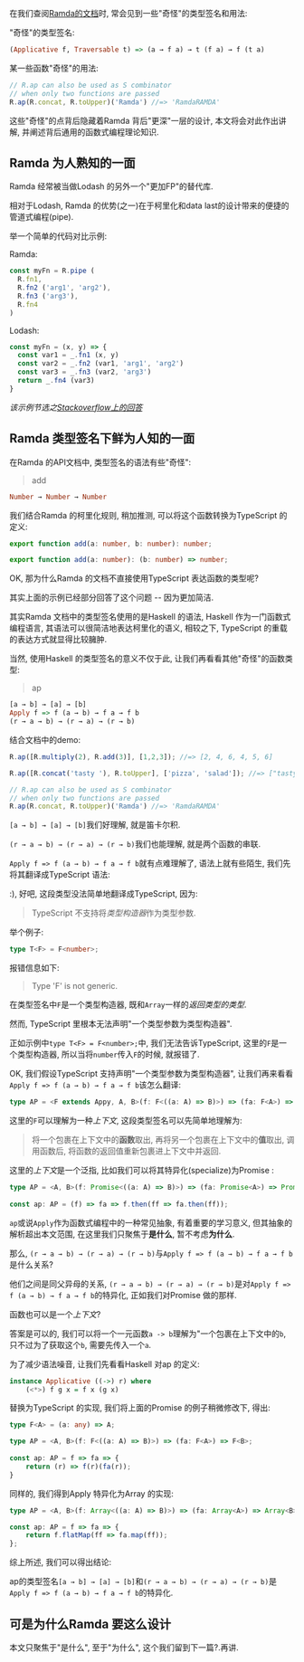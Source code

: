 在我们查阅[Ramda的文档](https://ramdajs.com/docs/)时, 常会见到一些"奇怪"的类型签名和用法:

"奇怪"的类型签名:  
```haskell
(Applicative f, Traversable t) => (a → f a) → t (f a) → f (t a)
```

某一些函数"奇怪"的用法:
```javascript
// R.ap can also be used as S combinator 
// when only two functions are passed 
R.ap(R.concat, R.toUpper)('Ramda') //=> 'RamdaRAMDA'
```

这些"奇怪"的点背后隐藏着Ramda 背后"更深"一层的设计, 本文将会对此作出讲解, 并阐述背后通用的函数式编程理论知识.

## Ramda 为人熟知的一面

Ramda 经常被当做Lodash 的另外一个"更加FP"的替代库.

相对于Lodash, Ramda 的优势(之一)在于柯里化和data last的设计带来的便捷的管道式编程(pipe).

举一个简单的代码对比示例:

Ramda: 
```javascript
const myFn = R.pipe (
  R.fn1,
  R.fn2 ('arg1', 'arg2'),
  R.fn3 ('arg3'),
  R.fn4
)
```

Lodash:
```javascript
const myFn = (x, y) => {
  const var1 = _.fn1 (x, y)
  const var2 = _.fn2 (var1, 'arg1', 'arg2')
  const var3 = _.fn3 (var2, 'arg3')
  return _.fn4 (var3)
}
```

*该示例节选之[Stackoverflow上的回答](https://stackoverflow.com/a/71403954/6592925)*

## Ramda 类型签名下鲜为人知的一面

在Ramda 的API文档中, 类型签名的语法有些"奇怪":

> add
```haskell
Number → Number → Number
```

我们结合Ramda 的柯里化规则, 稍加推测, 可以将这个函数转换为TypeScript 的定义:

```TypeScript
export function add(a: number, b: number): number;

export function add(a: number): (b: number) => number;
```

OK, 那为什么Ramda 的文档不直接使用TypeScript 表达函数的类型呢?

其实上面的示例已经部分回答了这个问题 -- 因为更加简洁.

其实Ramda 文档中的类型签名使用的是Haskell 的语法, Haskell 作为一门函数式编程语言, 其语法可以很简洁地表达柯里化的语义, 相较之下, TypeScript 的重载的表达方式就显得比较臃肿.

当然, 使用Haskell 的类型签名的意义不仅于此, 让我们再看看其他"奇怪"的函数类型:

> ap
```haskell
[a → b] → [a] → [b]
Apply f => f (a → b) → f a → f b
(r → a → b) → (r → a) → (r → b)
```

结合文档中的demo:

```javascript
R.ap([R.multiply(2), R.add(3)], [1,2,3]); //=> [2, 4, 6, 4, 5, 6]

R.ap([R.concat('tasty '), R.toUpper], ['pizza', 'salad']); //=> ["tasty pizza", "tasty salad", "PIZZA", "SALAD"] 

// R.ap can also be used as S combinator 
// when only two functions are passed 
R.ap(R.concat, R.toUpper)('Ramda') //=> 'RamdaRAMDA'
```

`[a → b] → [a] → [b]`我们好理解, 就是笛卡尔积.

`(r → a → b) → (r → a) → (r → b)`我们也能理解, 就是两个函数的串联.

`Apply f => f (a → b) → f a → f b`就有点难理解了, 语法上就有些陌生, 我们先将其翻译成TypeScript 语法:

:), 好吧, 这段类型没法简单地翻译成TypeScript, 因为:

> TypeScript 不支持将*类型构造器*作为类型参数.

举个例子:

```TypeScript
type T<F> = F<number>;
```

报错信息如下:

> Type 'F' is not generic.

在类型签名中`F`是一个类型构造器, 既和`Array`一样的*返回类型的类型*.

然而, TypeScript 里根本无法声明"一个类型参数为类型构造器".

正如示例中`type T<F> = F<number>;`中, 我们无法告诉TypeScript, 这里的`F`是一个类型构造器, 所以当将`number`传入`F`的时候, 就报错了.

OK, 我们假设TypeScript 支持声明"一个类型参数为类型构造器", 让我们再来看看`Apply f => f (a → b) → f a → f b`该怎么翻译:

```TypeScript
type AP = <F extends Appy, A, B>(f: F<((a: A) => B)>) => (fa: F<A>) => F<B>;
```

这里的`F`可以理解为一种*上下文*, 这段类型签名可以先简单地理解为:

> 将一个包裹在上下文中的**函数**取出, 再将另一个包裹在上下文中的**值**取出, 
> 调用函数后, 将函数的返回值重新包裹进上下文中并返回.

这里的*上下文*是一个泛指, 比如我们可以将其特异化(specialize)为Promise :

```TypeScript
type AP = <A, B>(f: Promise<((a: A) => B)>) => (fa: Promise<A>) => Promise<B>;  
  
const ap: AP = (f) => fa => f.then(ff => fa.then(ff));
```

`ap`或说`Apply`作为函数式编程中的一种常见抽象, 有着重要的学习意义, 但其抽象的解析超出本文范围, 在这里我们只聚焦于**是什么**, 暂不考虑**为什么**.

那么, `(r → a → b) → (r → a) → (r → b)`与`Apply f => f (a → b) → f a → f b`是什么关系?

他们之间是同父异母的关系, `(r → a → b) → (r → a) → (r → b)`是对`Apply f => f (a → b) → f a → f b`的特异化, 正如我们对Promise 做的那样.

函数也可以是一个*上下文*?

答案是可以的, 我们可以将一个一元函数`a -> b`理解为"一个包裹在上下文中的`b`, 只不过为了获取这个`b`, 需要先传入一个`a`.

为了减少语法噪音, 让我们先看看Haskell 对ap 的定义:

```haskell
instance Applicative ((->) r) where
    (<*>) f g x = f x (g x)
```

替换为TypeScript 的实现, 我们将上面的Promise 的例子稍微修改下, 得出:

```TypeScript
type F<A> = (a: any) => A;

type AP = <A, B>(f: F<((a: A) => B)>) => (fa: F<A>) => F<B>;  
  
const ap: AP = f => fa => {  
    return (r) => f(r)(fa(r));  
}
```

同样的, 我们得到Apply 特异化为Array 的实现:

```TypeScript
type AP = <A, B>(f: Array<((a: A) => B)>) => (fa: Array<A>) => Array<B>;

const ap: AP = f => fa => {
	return f.flatMap(ff => fa.map(ff));
};
```

综上所述, 我们可以得出结论:

ap的类型签名`[a → b] → [a] → [b]`和`(r → a → b) → (r → a) → (r → b)`是`Apply f => f (a → b) → f a → f b`的特异化.

##  可是为什么Ramda 要这么设计

本文只聚焦于"是什么", 至于"为什么", 这个我们留到下一篇?.再讲. 
